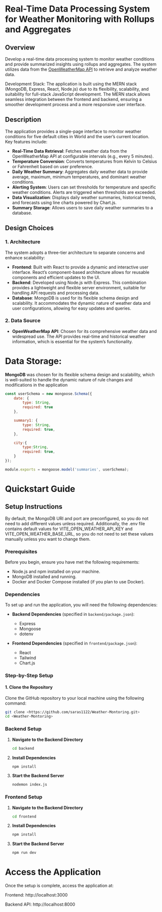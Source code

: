 # Real-Time Data Processing System for Weather Monitoring with Rollups and Aggregates

## Overview

Develop a real-time data processing system to monitor weather conditions and provide summarized insights using rollups and aggregates. The system utilizes data from the [OpenWeatherMap API](https://openweathermap.org/) to retrieve and analyze weather data.

Development Stack: The application is built using the MERN stack (MongoDB, Express, React, Node.js) due to its flexibility, scalability, and suitability for full-stack JavaScript development. The MERN stack allows seamless integration between the frontend and backend, ensuring a smoother development process and a more responsive user interface.

## Description

The application provides a single-page interface to monitor weather conditions for five default cities in World and the user’s current location. Key features include:

- **Real-Time Data Retrieval**: Fetches weather data from the OpenWeatherMap API at configurable intervals (e.g., every 5 minutes).
- **Temperature Conversion**: Converts temperatures from Kelvin to Celsius or Fahrenheit based on user preference.
- **Daily Weather Summary**: Aggregates daily weather data to provide average, maximum, minimum temperatures, and dominant weather conditions.
- **Alerting System**: Users can set thresholds for temperature and specific weather conditions. Alerts are triggered when thresholds are exceeded.
- **Data Visualization**: Displays daily weather summaries, historical trends, and forecasts using line charts powered by Chart.js.
- **Summary Storage**: Allows users to save daily weather summaries to a database.

## Design Choices

### 1. **Architecture**

The system adopts a three-tier architecture to separate concerns and enhance scalability:

- **Frontend**: Built with React to provide a dynamic and interactive user interface. React’s component-based architecture allows for reusable components and efficient updates to the UI.
- **Backend**: Developed using Node.js with Express. This combination provides a lightweight and flexible server environment, suitable for handling API requests and processing data.
- **Database**: MongoDB is used for its flexible schema design and scalability. It accommodates the dynamic nature of weather data and user configurations, allowing for easy updates and queries.

### 2. **Data Source**

- **OpenWeatherMap API**: Chosen for its comprehensive weather data and widespread use. The API provides real-time and historical weather information, which is essential for the system’s functionality.

# Data Storage:

**MongoDB** was chosen for its flexible schema design and scalability, which is well-suited to handle the dynamic nature of rule changes and modifications in the application

```javascript
const userSchema = new mongoose.Schema({ 
    date: { 
        type: String, 
        required: true
    },  

    summary1: { 
        type: String, 
        required: true, 
    },

    city:{
        type:String,
        required: true, 
    }
}); 

module.exports = mongoose.model('summaries', userSchema);
```
# Quickstart Guide

## Setup Instructions

By default, the MongoDB URI and port are preconfigured, so you do not need to add different values unless required. Additionally, the .env file contains default values for VITE_OPEN_WEATHER_API_KEY and VITE_OPEN_WEATHER_BASE_URL, so you do not need to set these values manually unless you want to change them.

### Prerequisites

Before you begin, ensure you have met the following requirements:

- Node.js and npm installed on your machine.
- MongoDB installed and running.
- Docker and Docker Compose installed (if you plan to use Docker).

### Dependencies

To set up and run the application, you will need the following dependencies:

- **Backend Dependencies** (specified in `backend/package.json`):
  - Express
  - Mongoose
  - dotenv

- **Frontend Dependencies** (specified in `frontend/package.json`):
  - React
  - Tailwind
  - Chart.js

### Step-by-Step Setup

#### 1. Clone the Repository

Clone the GitHub repository to your local machine using the following command:

```bash
git clone <https://github.com/saras1122/Weather-Montoring.git>
cd <Weather-Montoring>
```
### Backend Setup

1. **Navigate to the Backend Directory**

   ```bash
   cd backend
   ```
2.  **Install Dependencies**
    ```bash
    npm install
    ```
3.  **Start the Backend Server**
    ```bash
    nodemon index.js
    ```

### Frontend Setup

1. **Navigate to the Backend Directory**

   ```bash
   cd frontend
   ```
2.  **Install Dependencies**
    ```bash
    npm install
    ```
3.  **Start the Backend Server**
    ```bash
    npm run dev
    ```

# Access the Application

Once the setup is complete, access the application at:

Frontend: http://localhost:3000

Backend API: http://localhost:8000